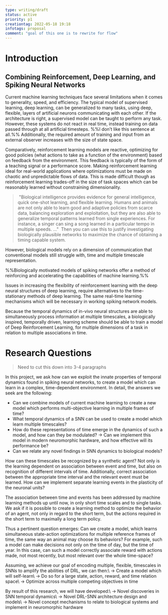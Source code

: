 ```yaml
---
type: writing/draft
status: active
priority: p1
creationtag: 2022-05-18 19:18
infotags: proposal
comment: "goal of this one is to rewrite for flow"
---
```


# Introduction
## Combining Reinforcement, Deep Learning, and Spiking Neural Networks 

Current machine learning techniques face several limitations when it comes to generality, speed, and efficiency. The typical model of supervised learning, deep learning, can be generalized to many tasks, using deep, flexible, layers of artificial neurons communicating with each other. If the architecture is right, a supervised model can be taught to perform any task. However, these systems do not react in real time, instead training on data passed through at all artificial timesteps. %%I don’t  like this sentence at all.%% Additionally, the required amount of training and input from an external observer increases with the size of state space.

Comparatively, reinforcement learning models are reactive, optimizing for good policies (what actions to take as a function of the environment) based on feedback from the environment. This feedback is typically of the form of a teaching signal or a performance score. Making reinforcement learning ideal for real-world applications where optimizations must be made on chaotic and unpredictable flows of data. This is made difficult though as reinforcement learning trades-off in the size of task spaces which can be reasonably learned without constraining dimensionality. 


>  "Biological intelligence provides evidence for general intelligence, quick one-shot learning, and flexible learning. Humans and animals are not only able to learn good and adaptive policies from scarce data, balancing exploration and exploitation, but they are also able to generalize temporal patterns learned from single experiences. For instance, a singer can sing a song learned in a particular tempo in multiple speeds. ..." 
>  Then you can use this to justify investigating biologically plausible networks to maximize the chance of obtaining a timing capable system.

However, biological models rely on a dimension of communication that conventional models still struggle with, time and multiple timescale representation. 

%%Biologically motivated models of spiking networks offer a method of reinforcing and accelerating the capabilities of machine learning.%% 

Issues in increasing the flexibility of reinforcement learning with the deep neural structures of deep learning, require alternatives to the time-stationary methods of deep learning. The same real-time learning mechanisms which will be necessary in working spiking network models. 

Because the temporal dynamics of in-vivo neural structures are able to simultaneously process information at multiple timescales, a biologically inspired, temporally driven, learning scheme should be able to train a model of Deep Reinforcement Learning, for multiple dimensions of a task in relation to multiple associations in time.



# Research Questions
> Need to cut this down into 3-4 paragraphs


In this project, we ask how can we exploit the innate properties of temporal dynamics found in spiking neural networks, to create a  model which can learn in a complex, time-dependent environment. In detail, the answers we seek are the following:

- Can we combine models of current machine learning to create a new model which performs multi-objective learning in multiple frames of time?
- What temporal dynamics of a SNN can be used to create a model which learn multiple timescales?
- How do these representations of time emerge in the dynamics of such a model, and how can they be modulated?
→ Can we implement this model in modern neuromorphic hardware, and how effective will its performance be?
- Can we relate any novel findings in SNN dynamics to biological models?



How can these timescales be recognized by a synthetic agent? Not only is
the learning dependent on association between event and time, but also
on recognition of different intervals of time. Additionally, correct
association between the appropriate time interval and the relevant event
must be learned. How can we implement separate learning events in the plasticity of the neuronal units? 

The association between time and events has been addressed by machine
learning methods up until now, in only short time scales and to single
tasks. We ask if it is possible to create a learning method to optimize
the behavior of an agent, not only in regard to the short term, but the
actions required in the short term to maximally a long term policy.

Thus a pertinent question emerges: Can we create a model, which learns simultaneous state-action
optimizations for multiple reference frames of time, the same way an
animal may choose its behaviors? For example, such a model can make decisions not only on
the time of day, but the time of year. In this case, can such a  model correctly
associate reward with actions made, not most recently, but most relevant
over the whole time-space?

Assuming, we achieve our goal of encoding multiple, flexible, timescales
in SNNs to amplify the abilities of DRL, we can then:\\
→ Create a model which will self-learn\\
→ Do so for a large state, action, reward, and time relation space\\
→ Optimize across multiple competing objectives in time

By result of this research, we will have developed:\\
→ Novel discoveries in SNN temporal dynamics\\
→ Novel DRL-SNN architecture design and models\\
→ Novel concept mechanisms to relate to biological systems and implement
in neuromorphic hardware